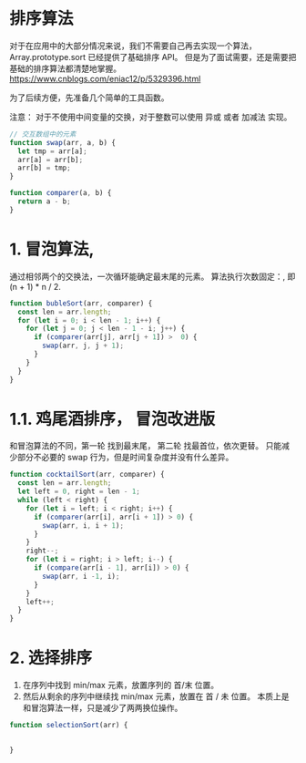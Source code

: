 # 排序算法
对于在应用中的大部分情况来说，我们不需要自己再去实现一个算法，Array.prototype.sort 已经提供了基础排序 API。 
但是为了面试需要，还是需要把基础的排序算法都清楚地掌握。  
https://www.cnblogs.com/eniac12/p/5329396.html


为了后续方便，先准备几个简单的工具函数。

注意： 对于不使用中间变量的交换，对于整数可以使用 异或 或者 加减法 实现。
```js
// 交互数组中的元素
function swap(arr, a, b) {
  let tmp = arr[a];
  arr[a] = arr[b];
  arr[b] = tmp;
}

function comparer(a, b) {
  return a - b;
}

```

# 1. 冒泡算法, 
通过相邻两个的交换法，一次循环能确定最末尾的元素。
算法执行次数固定：, 即 (n + 1) * n / 2.  

```js
function bubleSort(arr, comparer) {
  const len = arr.length;
  for (let i = 0; i < len - 1; i++) {
    for (let j = 0; j < len - 1 - i; j++) {
      if (comparer(arr[j], arr[j + 1]) >  0) {
        swap(arr, j, j + 1);
      }
    }
  }
}
```

# 1.1. 鸡尾酒排序， 冒泡改进版
和冒泡算法的不同，第一轮 找到最末尾， 第二轮 找最首位，依次更替。 
只能减少部分不必要的 swap 行为，但是时间复杂度并没有什么差异。  
```js
function cocktailSort(arr, comparer) {
  const len = arr.length;
  let left = 0, right = len - 1;
  while (left < right) {
    for (let i = left; i < right; i++) {
      if (comparer(arr[i], arr[i + 1]) > 0) {
        swap(arr, i, i + 1);
      }
    }
    right--;
    for (let i = right; i > left; i--) {
      if (compare(arr[i - 1], arr[i]) > 0) {
        swap(arr, i -1, i);
      }
    }
    left++;
  }
}
```

# 2. 选择排序 
1. 在序列中找到 min/max 元素，放置序列的 首/末 位置。 
2. 然后从剩余的序列中继续找 min/max 元素，放置在 首 / 未 位置。
本质上是和冒泡算法一样，只是减少了两两换位操作。  
```js
function selectionSort(arr) {

  
}

```








